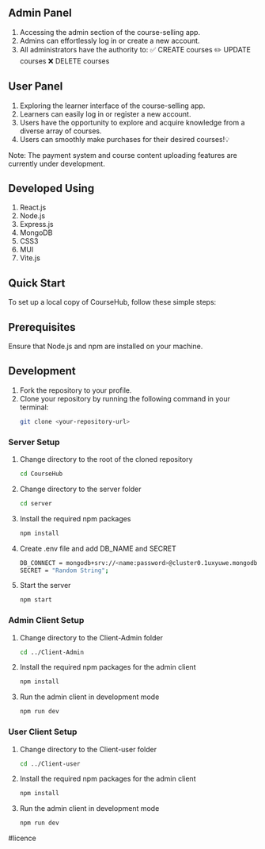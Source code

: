 
## Admin Panel

1. Accessing the admin section of the course-selling app.
2. Admins can effortlessly log in or create a new account.
3. All administrators have the authority to:
   ✅ CREATE courses
   ✏️ UPDATE courses
   ❌ DELETE courses

## User Panel

1. Exploring the learner interface of the course-selling app.
2. Learners can easily log in or register a new account.
3. Users have the opportunity to explore and acquire knowledge from a diverse array of courses.
4. Users can smoothly make purchases for their desired courses!💡

Note: The payment system and course content uploading features are currently under development.




## Developed Using

1. React.js
2. Node.js
3. Express.js
4. MongoDB
5. CSS3
6. MUI
7. Vite.js

## Quick Start

To set up a local copy of CourseHub, follow these simple steps:

## Prerequisites

Ensure that Node.js and npm are installed on your machine.

## Development

1. Fork the repository to your profile.
2. Clone your repository by running the following command in your terminal:
   ```sh
   git clone <your-repository-url>
   ```

### Server Setup

1. Change directory to the root of the cloned repository
   ```sh
   cd CourseHub
   ```
2. Change directory to the server folder
   ```sh
   cd server
   ```
3. Install the required npm packages
   ```sh
   npm install
   ```
4. Create .env file and add DB_NAME and SECRET
   ```sh
   DB_CONNECT = mongodb+srv://<name:password>@cluster0.1uxyuwe.mongodb.net/courses
   SECRET = "Random String";
   ```
5. Start the server
   ```sh
   npm start
   ```

### Admin Client Setup

1. Change directory to the Client-Admin folder
   ```sh
   cd ../Client-Admin
   ```
2. Install the required npm packages for the admin client
   ```sh
   npm install
   ```
3. Run the admin client in development mode
   ```sh
   npm run dev
   ```

### User Client Setup

1. Change directory to the Client-user folder
   ```sh
   cd ../Client-user
   ```
2. Install the required npm packages for the admin client
   ```sh
   npm install
   ```
3. Run the admin client in development mode
   ```sh
   npm run dev
   ```
#licence
